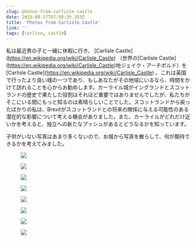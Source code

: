 ```yaml
---
slug: photos-from-carlisle-castle
date: 2019-08-17T07:50:35.353Z
title: 'Photos from Carlisle Castle'
link: ''
tags: [carlise, castle]
---
```


私は最近男の子と一緒に休暇に行き、 [Carlisle Castle](<a href="https://en.wikipedia.org/wiki/Carlisle_Castle">https://en.wikipedia.org/wiki/Carlisle_Castle</a>) （世界の[Carlisle Castle](<a href="https://en.wikipedia.org/wiki/Carlisle_Castle">https://en.wikipedia.org/wiki/Carlisle_Castle</a>)地ジェイク・アーチボルド）を[Carlisle Castle](<a href="https://en.wikipedia.org/wiki/Carlisle_Castle">https://en.wikipedia.org/wiki/Carlisle_Castle</a>) 。これは英国で行ったより良い城の一つであり、もしあなたがその地域にいるなら、時間をかけて訪れることを心からお勧めします。カーライル城がイングランドとスコットランドの歴史で果たした役割はそれほど重要ではありませんでしたが、私たちがそこにいる間にもっと知るのは素晴らしいことでした。スコットランドから戻ったばかりの私は、Brexitがスコットランドとの将来の関係に与える可能性のある潜在的な影響について考える機会がありました。また、カーライルがどれだけ近いかを考えると、独立への新たなプッシュがあるとどうなるかを知っています。

子供がいない写真はあまり多くないので、お城から写真を散らして、何が期待できるかを考えてみました。

<figure><img src="/images/2019-08-17-photos-from-carlisle-castle-0.jpeg"></figure>

<figure><img src="/images/2019-08-17-photos-from-carlisle-castle-1.jpeg"></figure>

<figure><img src="/images/2019-08-17-photos-from-carlisle-castle-2.jpeg"></figure>

<figure><img src="/images/2019-08-17-photos-from-carlisle-castle-3.jpeg"></figure>

<figure><img src="/images/2019-08-17-photos-from-carlisle-castle-4.jpeg"></figure>

<figure><img src="/images/2019-08-17-photos-from-carlisle-castle-5.jpeg"></figure>

<figure><img src="/images/2019-08-17-photos-from-carlisle-castle-6.jpeg"></figure>

<figure><img src="/images/2019-08-17-photos-from-carlisle-castle-7.jpeg"></figure>

